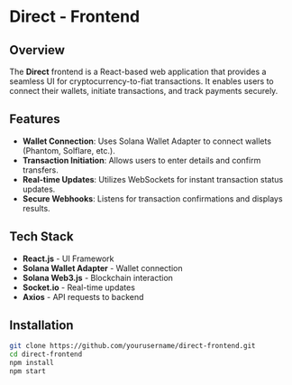 # Direct - Frontend

## Overview

The **Direct** frontend is a React-based web application that provides a seamless UI for cryptocurrency-to-fiat transactions. It enables users to connect their wallets, initiate transactions, and track payments securely.

## Features

- **Wallet Connection**: Uses Solana Wallet Adapter to connect wallets (Phantom, Solflare, etc.).
- **Transaction Initiation**: Allows users to enter details and confirm transfers.
- **Real-time Updates**: Utilizes WebSockets for instant transaction status updates.
- **Secure Webhooks**: Listens for transaction confirmations and displays results.

## Tech Stack

- **React.js** - UI Framework
- **Solana Wallet Adapter** - Wallet connection
- **Solana Web3.js** - Blockchain interaction
- **Socket.io** - Real-time updates
- **Axios** - API requests to backend

## Installation

```sh
git clone https://github.com/yourusername/direct-frontend.git
cd direct-frontend
npm install
npm start
```
